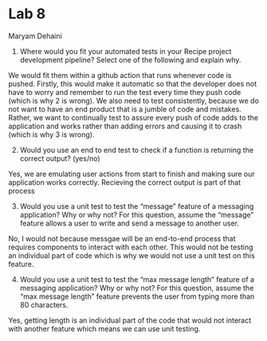 # Lab 8 
Maryam Dehaini

1) Where would you fit your automated tests in your Recipe project development pipeline? Select one of the following and explain why.

We would fit them within a github action that runs whenever code is pushed. Firstly, this would make it automatic so that the developer does not have to worry and remember to run the test every time they push code (which is why 2 is wrong). We also need to test consistently, because we do not want to have an end product that is a jumble of code and mistakes. Rather, we want to continually test to assure every push of code adds to the application and works rather than adding errors and causing it to crash (which is why 3 is wrong).

2) Would you use an end to end test to check if a function is returning the correct output? (yes/no)
   
Yes, we are emulating user actions from start to finish and making sure our application works correctly. Recieving the correct output is part of that process

3) Would you use a unit test to test the “message” feature of a messaging application? Why or why not? For this question, assume the “message” feature allows a user to write and send a message to another user.
   
No, I would not because messgae will be an end-to-end process that requires components to interact with each other. This would not be testing an individual part of code which is why we would not use a unit test on this feature. 

4) Would you use a unit test to test the “max message length” feature of a messaging application? Why or why not? For this question, assume the “max message length” feature prevents the user from typing more than 80 characters.

Yes, getting length is an individual part of the code that would not interact with another feature which means we can use unit testing. 
